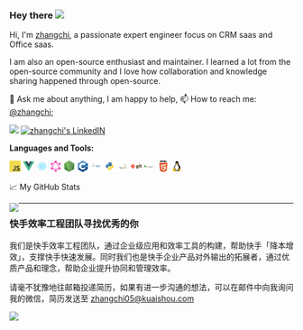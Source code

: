 
### Hey there <img src="https://media.giphy.com/media/hvRJCLFzcasrR4ia7z/giphy.gif" width="25px">




Hi, I'm [zhangchi](https://www.yuque.com/zhangchi-qjghq), a passionate expert engineer focus on CRM saas and Office saas.

I am also an open-source enthusiast and maintainer. I learned a lot from the open-source community and I love how collaboration and knowledge sharing happened through open-source.

💬 Ask me about anything, I am happy to help, 📫 How to reach me: [@zhangchi](https://www.yuque.com/zhangchi-qjghq);

![](https://visitor-badge.glitch.me/badge?page_id=fancylife.fancylife) <a href="https://www.linkedin.com/in/%E9%A9%B0-%E5%BC%A0-60669710a/">
  <img  alt="zhangchi's LinkedIN" width="22px" src="https://raw.githubusercontent.com/peterthehan/peterthehan/master/assets/linkedin.svg" />
</a>



**Languages and Tools:**  

<code><img height="20" src="https://raw.githubusercontent.com/github/explore/80688e429a7d4ef2fca1e82350fe8e3517d3494d/topics/javascript/javascript.png"></code>
<code><img height="20" src="https://raw.githubusercontent.com/github/explore/80688e429a7d4ef2fca1e82350fe8e3517d3494d/topics/vue/vue.png"></code>
<code><img height="20" src="https://raw.githubusercontent.com/github/explore/80688e429a7d4ef2fca1e82350fe8e3517d3494d/topics/react/react.png"></code>
<code><img height="20" src="https://raw.githubusercontent.com/github/explore/5c058a388828bb5fde0bcafd4bc867b5bb3f26f3/topics/graphql/graphql.png"></code>
<code><img height="20" src="https://raw.githubusercontent.com/github/explore/80688e429a7d4ef2fca1e82350fe8e3517d3494d/topics/nodejs/nodejs.png"></code>
<code><img height="20" src="https://raw.githubusercontent.com/github/explore/80688e429a7d4ef2fca1e82350fe8e3517d3494d/topics/cpp/cpp.png"></code>
<code><img height="20" src="https://raw.githubusercontent.com/github/explore/80688e429a7d4ef2fca1e82350fe8e3517d3494d/topics/java/java.png"></code>
<code><img height="20" src="https://raw.githubusercontent.com/github/explore/80688e429a7d4ef2fca1e82350fe8e3517d3494d/topics/python/python.png"></code>
<code><img height="20" src="https://raw.githubusercontent.com/github/explore/80688e429a7d4ef2fca1e82350fe8e3517d3494d/topics/mysql/mysql.png"></code>
<code><img height="20" src="https://raw.githubusercontent.com/github/explore/80688e429a7d4ef2fca1e82350fe8e3517d3494d/topics/git/git.png"></code>
<code><img height="20" src="https://raw.githubusercontent.com/github/explore/80688e429a7d4ef2fca1e82350fe8e3517d3494d/topics/mongodb/mongodb.png"></code>
<code><img height="20" src="https://raw.githubusercontent.com/github/explore/80688e429a7d4ef2fca1e82350fe8e3517d3494d/topics/html/html.png"></code>
<code><img height="20" src="https://raw.githubusercontent.com/github/explore/80688e429a7d4ef2fca1e82350fe8e3517d3494d/topics/linux/linux.png"></code>

📈 My GitHub Stats

<img align="left" src="https://github-readme-stats.vercel.app/api?username=fancylife&show_icons=true&icon_color=805AD5&text_color=718096&bg_color=ffffff&hide_title=true" />

<hr/>

### 快手效率工程团队寻找优秀的你

我们是快手效率工程团队，通过企业级应用和效率工具的构建，帮助快手「降本增效」，支撑快手快速发展。同时我们也是快手企业产品对外输出的拓展者，通过优质产品和理念，帮助企业提升协同和管理效率。

请毫不犹豫地往邮箱投递简历，如果有进一步沟通的想法，可以在邮件中向我询问我的微信，简历发送至 zhangchi05@kuaishou.com

<img align="left" src="https://static.yximgs.com/udata/pkg/fe/kwai_home_logo.9fa14a37.png">




